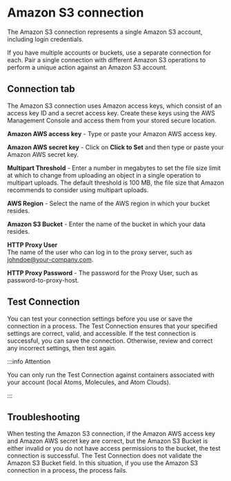 # Amazon S3 connection 

<head>
  <meta name="guidename" content="Integration"/>
  <meta name="context" content="GUID-1b02c6c5-02a2-4088-b988-f63f8bc2ed08"/>
</head>


The Amazon S3 connection represents a single Amazon S3 account, including login credentials.

If you have multiple accounts or buckets, use a separate connection for each. Pair a single connection with different Amazon S3 operations to perform a unique action against an Amazon S3 account.

## Connection tab 
The Amazon S3 connection uses Amazon access keys, which consist of an access key ID and a secret access key. Create these keys using the AWS Management Console and access them from your stored secure location.


**Amazon AWS access key** - 
 Type or paste your Amazon AWS access key.

**Amazon AWS secret key** - 
 Click on **Click to Set** and then type or paste your Amazon AWS secret key.

**Multipart Threshold** - 
 Enter a number in megabytes to set the file size limit at which to change from uploading an object in a single operation to multipart uploads. The default threshold is 100 MB, the file size that Amazon recommends to consider using multipart uploads.

**AWS Region** - 
 Select the name of the AWS region in which your bucket resides.

**Amazon S3 Bucket** - 
 Enter the name of the bucket in which your data resides.

**HTTP Proxy User**   
 The name of the user who can log in to the proxy server, such as johndoe@your-company.com.

**HTTP Proxy Password** - 
The password for the Proxy User, such as password-to-proxy-host.

## Test Connection

You can test your connection settings before you use or save the connection in a process. The Test Connection ensures that your specified settings are correct, valid, and accessible. If the test connection is successful, you can save the connection. Otherwise, review and correct any incorrect settings, then test again.

:::info Attention

You can only run the Test Connection against containers associated with your account (local Atoms, Molecules, and Atom Clouds).

:::

## Troubleshooting 

When testing the Amazon S3 connection, if the Amazon AWS access key and Amazon AWS secret key are correct, but the Amazon S3 Bucket is either invalid or you do not have access permissions to the bucket, the test connection is successful. The Test Connection does not validate the Amazon S3 Bucket field. In this situation, if you use the Amazon S3 connection in a process, the process fails.